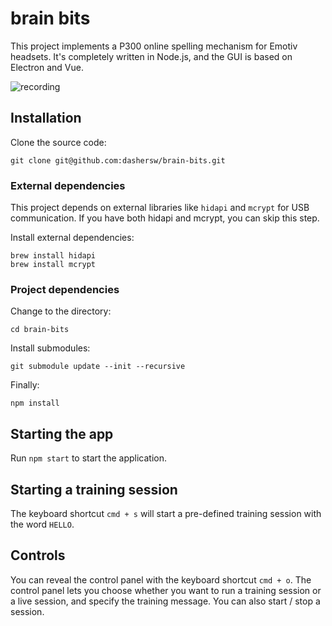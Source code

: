 # brain bits

This project implements a P300 online spelling mechanism for Emotiv headsets. It's completely written in Node.js, and the GUI is based on Electron and Vue.

![recording](https://user-images.githubusercontent.com/698308/30238993-e321ff48-9552-11e7-811e-cdd3f6487c8c.gif)

## Installation

Clone the source code:

    git clone git@github.com:dashersw/brain-bits.git

### External dependencies

This project depends on external libraries like `hidapi` and `mcrypt` for USB communication.
If you have both hidapi and mcrypt, you can skip this step.

Install external dependencies:

    brew install hidapi
    brew install mcrypt

### Project dependencies

Change to the directory:

    cd brain-bits

Install submodules:

    git submodule update --init --recursive

Finally:

    npm install

## Starting the app

Run `npm start` to start the application.

## Starting a training session

The keyboard shortcut `cmd + s` will start a pre-defined training session with the word `HELLO`.

## Controls

You can reveal the control panel with the keyboard shortcut `cmd + o`. The control panel lets you choose whether you want to run a training session or a live session, and specify the training message. You can also start / stop a session.
